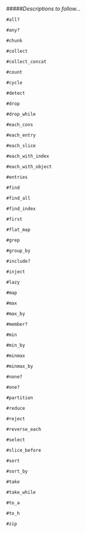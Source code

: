 #####*Descriptions to follow...*

`#all?`

`#any?`

`#chunk`

`#collect`

`#collect_concat`

`#count`

`#cycle`

`#detect`

`#drop`

`#drop_while`


`#each_cons`

`#each_entry`

`#each_slice`

`#each_with_index`

`#each_with_object`

`#entries`

`#find`

`#find_all`


`#find_index`

`#first`

`#flat_map`

`#grep`

`#group_by`

`#include?`

`#inject`

`#lazy`

`#map`

`#max`

`#max_by`

`#member?`

`#min`

`#min_by`

`#minmax`

`#minmax_by`

`#none?`

`#one?`

`#partition`

`#reduce`

`#reject`

`#reverse_each`

`#select`

`#slice_before`

`#sort`

`#sort_by`

`#take`

`#take_while`

`#to_a`

`#to_h`

`#zip`